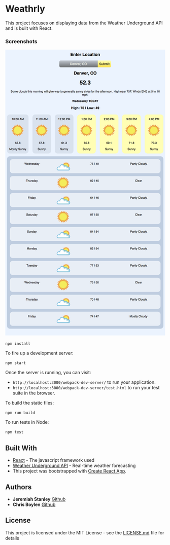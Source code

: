 # Weathrly

This project focuses on displaying data from the Weather Underground API and is built with React.

### Screenshots

<img alt="screen shot 2017-12-10 at 3 54 50 pm" src="./public/screenshot.png">

```
npm install
```

To fire up a development server:

```
npm start
```

Once the server is running, you can visit:

* `http://localhost:3000/webpack-dev-server/` to run your application.
* `http://localhost:3000/webpack-dev-server/test.html` to run your test suite in the browser.

To build the static files:

```js
npm run build
```


To run tests in Node:

```js
npm test
```

## Built With
* [React](https://reactjs.org/) - The javascript framework used
* [Weather Underground API](https://www.wunderground.com/weather/api/) - Real-time weather forecasting
* This project was bootstrapped with [Create React App](https://github.com/facebookincubator/create-react-app).

## Authors

* **Jeremiah Stanley** [Github](https://github.com/jeremiahjstanle)
* **Chris Boylen** [Github](https://github.com/chrisboylen)

## License

This project is licensed under the MIT License - see the [LICENSE.md](LICENSE.md) file for details
 